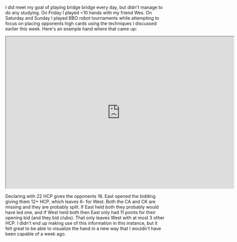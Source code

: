 I did meet my goal of playing bridge bridge every day, but didn't manage to do any studying. On Friday I played ~10 hands with my friend Wes. On Saturday and Sunday I played BBO robot tournaments while attempting to focus on placing opponents high cards using the techniques I discussed earlier this week. Here's an example hand where that came up:

<iframe
    src="http://www.bridgebase.com/tools/handviewer.html?bbo=y&lin=st%7C%7Cmd%7C3SQJ6HAQ9DAJT8CQT9%2CS97HJ4DQ654CK8742%2CSKT832H8653DK9C53%2CSA54HKT72D732CAJ6%7Csv%7CN%7Cah%7CBoard%205%7Cmb%7CP%7Cmb%7C1C%7Can%7CMinor%20suit%20opening%20--%203%2B%20%21C%3B%2011-21%20HCP%3B%2012-22%20total%20points%7Cmb%7C1N%7Can%7COne%20notrump%20overcall%20--%202-5%20%21C%3B%202-5%20%21D%3B%202-5%20%21H%3B%202-5%20%21S%3B%2015%2B%20HCP%3B%2018-%20total%20points%3B%20stop%20in%20%21C%7Cmb%7C2C%7Can%7C4%2B%20%21C%3B%206-10%20total%20points%7Cmb%7C2S%7Can%7C5%2B%20%21S%3B%206-9%20total%20points%7Cmb%7CP%7Cmb%7CP%7Cmb%7CP%7Cpc%7CH2%7Cpc%7CH9%7Cpc%7CHJ%7Cpc%7CH3%7Cpc%7CH4%7Cpc%7CH5%7Cpc%7CH7%7Cpc%7CHQ%7Cpc%7CSQ%7Cpc%7CS9%7Cpc%7CS2%7Cpc%7CSA%7Cpc%7CCA%7Cpc%7CC9%7Cpc%7CC2%7Cpc%7CC3%7Cpc%7CC6%7Cpc%7CCT%7Cpc%7CCK%7Cpc%7CC5%7Cpc%7CC7%7Cpc%7CH6%7Cpc%7CCJ%7Cpc%7CCQ%7Cmc%7C9%7C"
    height="480"
    width="720"
    allowfullscreen="allowfullscreen"> 
</iframe>

Declaring with 22 HCP gives the opponents 18. East opened the bidding giving them 12+ HCP, which leaves 6- for West. Both the CA and CK are missing and they are probably split. If East held both they probably would have led one, and if West held both then East only had 11 points for their opening bid (and they bid clubs). That only leaves West with at most 3 other HCP. I didn't end up making use of this information in this instance, but it felt great to be able to visualize the hand in a new way that I wouldn't have been capable of a week ago.
